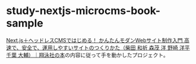 # study-nextjs-microcms-book-sample

[Next.js＋ヘッドレスCMSではじめる！ かんたんモダンWebサイト制作入門 高速で、安全で、運用しやすいサイトのつくりかた（柴田 和祈 森茂 洋 野崎 洋平 千葉 大輔）｜翔泳社の本](https://www.shoeisha.co.jp/book/detail/9784798183664)の内容に従って手を動かしたプロジェクト。
